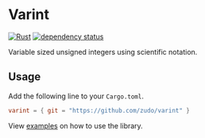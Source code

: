 # Varint

[![Rust](https://github.com/zudo/varint/actions/workflows/rust.yml/badge.svg)](https://github.com/zudo/varint/actions/workflows/rust.yml)
[![dependency status](https://deps.rs/repo/github/zudo/varint/status.svg)](https://deps.rs/repo/github/zudo/varint)

Variable sized unsigned integers using scientific notation.

## Usage

Add the following line to your `Cargo.toml`.

```toml
varint = { git = "https://github.com/zudo/varint" }
```

View [examples](examples) on how to use the library.
